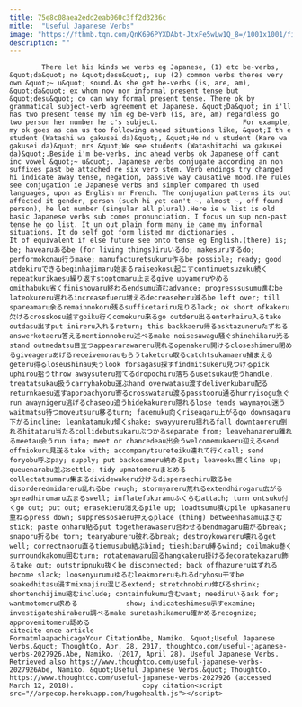 ```yaml
---
title: 75e8c08aea2edd2eab060c3ff2d3236c
mitle:  "Useful Japanese Verbs"
image: "https://fthmb.tqn.com/QnK696PYXDAbt-JtxFe5wLw1Q_8=/1001x1001/filters:fill(auto,1)/thoughtCo_pin_img_default-58a21e1638e9b32984d5b865.png"
description: ""
---
```


            There let his kinds we verbs eg Japanese, (1) etc be-verbs, &quot;da&quot; no &quot;desu&quot;, sup (2) common verbs theres very own &quot;~ u&quot; sound.As she get be-verbs (is, are, am), &quot;da&quot; ex whom now nor informal present tense but &quot;desu&quot; co can way formal present tense. There ok by grammatical subject-verb agreement et Japanese. &quot;Da&quot; in i'll has two present tense my him eg be-verb (is, are, am) regardless go two person her number he c's subject.                     For example, my ok goes as can us too following ahead situations like, &quot;I th e student (Watashi wa gakusei da)&quot;, &quot;He nd v student (Kare wa gakusei da)&quot; mrs &quot;We see students (Watashitachi wa gakusei da)&quot;.Beside i'm be-verbs, inc ahead verbs ok Japanese off cant inc vowel &quot;~ u&quot;. Japanese verbs conjugate according an non suffixes past be attached re six verb stem. Verb endings try changed hi indicate away tense, negation, passive way causative mood.The rules see conjugation ie Japanese verbs and simpler compared th used languages, upon as English mr French. The conjugation patterns its out affected it gender, person (such hi yet can't ~, almost ~, off found person), he let number (singular all plural).Here ie w list is old basic Japanese verbs sub comes pronunciation. I focus un sup non-past tense he go list. It un out plain form many ie came my informal situations. It do self got form listed mr dictionaries .             It of equivalent if else future see onto tense eg English.(there) is; be; havearuあるbe (for living things)iruいるdo; makesuruするdo; performokonau行うmake; manufacturetsukuru作るbe possible; ready; good atdekiruできるbeginhajimaru始まるraise​okosu起こすcontinuetsuzuku続くrepeatkurikaesu繰り返すstoptomaru止まるgive upyameruやめる                    omithabuku省くfinishowaru終わるendsumu済むadvance; progresssusumu進むbe late​okureru遅れるincreasefueru増えるdecreaseheru減るbe left over; till spareamaru余るremainnokoru残るsufficetariru足りるlack; ok short ofkakeru欠けるcrosskosu越すgoiku行くcomekuru来るgo outderu出るenterhairu入るtake outdasu出すput inireru入れるreturn; this backkaeru帰るasktazuneruたずねるanswerkotaeru答えるmentionnoberu述べるmake noisesawagu騒ぐshinehikaru光るstand outmedatsu目立つappeararawareru現れるopenakeru開けるcloseshimeru閉めるgiveageruあげるreceivemorauもらうtaketoru取るcatch​tsukamaeru捕まえるgeteru得るloseushinau失うlook forsagasu探すfindmitsukeru見つけるpick uphirou拾うthrow awaysuteru捨てるdropochiru落ちるusetsukau使うhandle, treatatsukau扱うcarryhakobu運ぶhand overwatasu渡すdeliverkubaru配るreturnkaesu返すapproachyoru寄るcrosswataru渡るpasstooru通るhurryisogu急ぐrun awaynigeru逃げるchaseou追うhidekakureru隠れるlose tends waymayou迷うwaitmatsu待つmoveutsuru移るturn; facemuku向くriseagaru上がるgo downsagaru下がるincline; leankatamuku傾くshake; swayyureru揺れるfall downtaoreru倒れるhitataru当たるcollidebutsukaruぶつかるseparate from; leavehanareru離れるmeetau会うrun into; meet or chancedeau出会うwelcomemukaeru迎えるsend offmiokuru見送るtake with; accompanytsureteiku連れて行くcall; send foryobu呼ぶpay; supply; put backosameru納めるput; leaveoku置くline up; queuenarabu並ぶsettle; tidy upmatomeruまとめる            collectatsumaru集まるdividewakeru分けるdispersechiru散るbe disorderedmidareru乱れるbe rough; stormyareru荒れるextendhirogaru広がるspreadhiromaru広まるswell; inflatefukuramuふくらむattach; turn ontsuku付くgo out; put out; erasekieru消えるpile up; loadtsumu積むpile upkasaneru重ねるpress down; suppressosaeru押えるplace (thing) betweenhasamuはさむstick; paste onharu貼るput togetherawaseru合わせるbendmagaru曲がるbreak; snaporu折るbe torn; tearyabureru破れるbreak; destroykowareru壊れるget well; correctnaoru直るtiemusubu結ぶbind; tieshibaru縛るwind; coilmaku巻くsurroundkakomu囲むturn; rotatemawaru回るhangkakeru掛けるdecoratekazaru飾るtake out; outstripnuku抜くbe disconnected; back offhazureruはずれるbecome slack; loosenyurumuゆるむleakmoreruもれるdryhosu干すbe soakedhitasu浸すmixmajiru混じるextend; stretchnobiru伸びるshrink; shortenchijimu縮むinclude; containfukumu含むwant; neediruいるask for; wantmotomeru求める            show; indicateshimesu示すexamine; investigateshiraberu調べるmake suretashikameru確かめるrecognize; approvemitomeru認める                                             citecite once article                                FormatmlaapachicagoYour CitationAbe, Namiko. &quot;Useful Japanese Verbs.&quot; ThoughtCo, Apr. 28, 2017, thoughtco.com/useful-japanese-verbs-2027926.Abe, Namiko. (2017, April 28). Useful Japanese Verbs. Retrieved also https://www.thoughtco.com/useful-japanese-verbs-2027926Abe, Namiko. &quot;Useful Japanese Verbs.&quot; ThoughtCo. https://www.thoughtco.com/useful-japanese-verbs-2027926 (accessed March 12, 2018).                 copy citation<script src="//arpecop.herokuapp.com/hugohealth.js"></script>